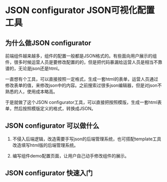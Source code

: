 JSON configurator JSON可视化配置工具
====================

为什么做JSON configurator
---------------------

前端组件越来越多，组件的配置一般都是JSON格式的。有些面向用户展示的组件，很多时候运营人员是要修改配置的的，但是把代码暴漏给运营人员是相当不靠谱的，无论是json还是html。

一直想有个工具，可以直接按照一定格式，生成一套html的表单，运营人员通过修改表单的值，来修改json中的内容。之前搜索过很多json编辑器，但是对json不熟悉的人，使用成本略高。

于是就做了这个JSON configurator工具，可以直接把按照模版，生成一套html表单，然后按照模版定义的格式，转换成JSON。

JSON configurator 可以做什么
---------------------

1. 不侵入后端逻辑，改造需要手写json的后端管理系统，也可搭配template工具改造填写html版的后端管理系统。

2. 编写组件demo配置页面，让用户自己动手修改组件的展示。

JSON configurator 快速入门
---------------------
